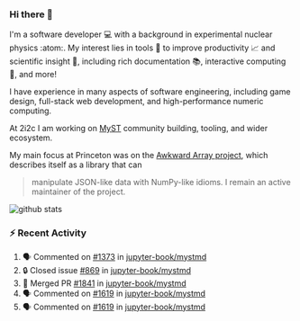 ### Hi there 👋 

I'm a software developer 💻 with a background in experimental nuclear physics :atom:. My interest lies in tools :wrench: to improve productivity :chart_with_upwards_trend: and scientific insight :telescope:, including rich documentation 📚, interactive computing 🧮, and more! 

I have experience in many aspects of software engineering, including game design, full-stack web development, and high-performance numeric computing. 

At 2i2c I am working on [MyST](https://github.com/jupyter-book/mystmd) community building, tooling, and wider ecosystem. 

My main focus at Princeton was on the [Awkward Array project](awkward-array.org/), which describes itself as a library that can 
> manipulate JSON-like data with NumPy-like idioms. I remain an active maintainer of the project. 

![github stats](https://github-readme-stats.vercel.app/api?username=agoose77&show_icons=true&hide_rank=true&hide_title=true&bg_color=30,e76445,904e95&text_color=efe3ec&icon_color=efe3ec)
<!--
**agoose77/agoose77** is a ✨ _special_ ✨ repository because its `README.md` (this file) appears on your GitHub profile.

Here are some ideas to get you started:

- 🔭 I’m currently working on ...
- 🌱 I’m currently learning ...
- 👯 I’m looking to collaborate on ...
- 🤔 I’m looking for help with ...
- 💬 Ask me about ...
- 📫 How to reach me: ...
- 😄 Pronouns: ...
- ⚡ Fun fact: ...
-->

### :zap: Recent Activity

<!--START_SECTION:activity-->
1. 🗣 Commented on [#1373](https://github.com/jupyter-book/mystmd/issues/1373#issuecomment-2639955692) in [jupyter-book/mystmd](https://github.com/jupyter-book/mystmd)
2. 🔒 Closed issue [#869](https://github.com/jupyter-book/mystmd/issues/869) in [jupyter-book/mystmd](https://github.com/jupyter-book/mystmd)
3. 🎉 Merged PR [#1841](https://github.com/jupyter-book/mystmd/pull/1841) in [jupyter-book/mystmd](https://github.com/jupyter-book/mystmd)
4. 🗣 Commented on [#1619](https://github.com/jupyter-book/mystmd/issues/1619#issuecomment-2637135982) in [jupyter-book/mystmd](https://github.com/jupyter-book/mystmd)
5. 🗣 Commented on [#1619](https://github.com/jupyter-book/mystmd/issues/1619#issuecomment-2636918899) in [jupyter-book/mystmd](https://github.com/jupyter-book/mystmd)
<!--END_SECTION:activity-->

